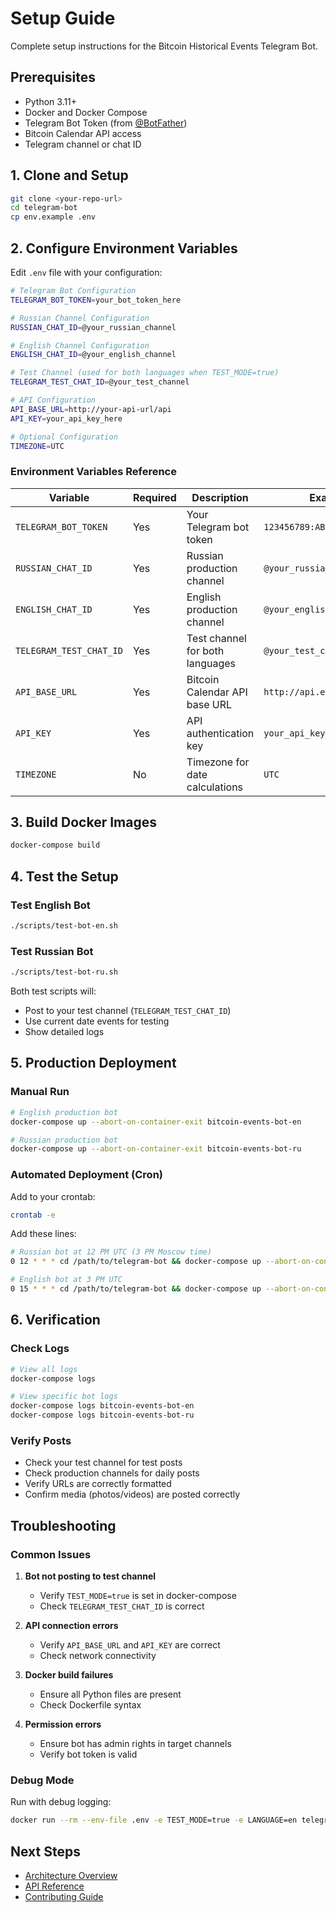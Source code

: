 # Setup Guide

Complete setup instructions for the Bitcoin Historical Events Telegram Bot.

## Prerequisites

- Python 3.11+
- Docker and Docker Compose
- Telegram Bot Token (from [@BotFather](https://t.me/botfather))
- Bitcoin Calendar API access
- Telegram channel or chat ID

## 1. Clone and Setup

```bash
git clone <your-repo-url>
cd telegram-bot
cp env.example .env
```

## 2. Configure Environment Variables

Edit `.env` file with your configuration:

```bash
# Telegram Bot Configuration
TELEGRAM_BOT_TOKEN=your_bot_token_here

# Russian Channel Configuration
RUSSIAN_CHAT_ID=@your_russian_channel

# English Channel Configuration  
ENGLISH_CHAT_ID=@your_english_channel

# Test Channel (used for both languages when TEST_MODE=true)
TELEGRAM_TEST_CHAT_ID=@your_test_channel

# API Configuration
API_BASE_URL=http://your-api-url/api
API_KEY=your_api_key_here

# Optional Configuration
TIMEZONE=UTC
```

### Environment Variables Reference

| Variable | Required | Description | Example |
|----------|----------|-------------|---------|
| `TELEGRAM_BOT_TOKEN` | Yes | Your Telegram bot token | `123456789:ABC...` |
| `RUSSIAN_CHAT_ID` | Yes | Russian production channel | `@your_russian_channel` |
| `ENGLISH_CHAT_ID` | Yes | English production channel | `@your_english_channel` |
| `TELEGRAM_TEST_CHAT_ID` | Yes | Test channel for both languages | `@your_test_channel` |
| `API_BASE_URL` | Yes | Bitcoin Calendar API base URL | `http://api.example.com/api` |
| `API_KEY` | Yes | API authentication key | `your_api_key_here` |
| `TIMEZONE` | No | Timezone for date calculations | `UTC` |

## 3. Build Docker Images

```bash
docker-compose build
```

## 4. Test the Setup

### Test English Bot
```bash
./scripts/test-bot-en.sh
```

### Test Russian Bot
```bash
./scripts/test-bot-ru.sh
```

Both test scripts will:
- Post to your test channel (`TELEGRAM_TEST_CHAT_ID`)
- Use current date events for testing
- Show detailed logs

## 5. Production Deployment

### Manual Run
```bash
# English production bot
docker-compose up --abort-on-container-exit bitcoin-events-bot-en

# Russian production bot
docker-compose up --abort-on-container-exit bitcoin-events-bot-ru
```

### Automated Deployment (Cron)

Add to your crontab:
```bash
crontab -e
```

Add these lines:
```bash
# Russian bot at 12 PM UTC (3 PM Moscow time)
0 12 * * * cd /path/to/telegram-bot && docker-compose up --abort-on-container-exit bitcoin-events-bot-ru

# English bot at 3 PM UTC
0 15 * * * cd /path/to/telegram-bot && docker-compose up --abort-on-container-exit bitcoin-events-bot-en
```

## 6. Verification

### Check Logs
```bash
# View all logs
docker-compose logs

# View specific bot logs
docker-compose logs bitcoin-events-bot-en
docker-compose logs bitcoin-events-bot-ru
```

### Verify Posts
- Check your test channel for test posts
- Check production channels for daily posts
- Verify URLs are correctly formatted
- Confirm media (photos/videos) are posted correctly

## Troubleshooting

### Common Issues

1. **Bot not posting to test channel**
   - Verify `TEST_MODE=true` is set in docker-compose
   - Check `TELEGRAM_TEST_CHAT_ID` is correct

2. **API connection errors**
   - Verify `API_BASE_URL` and `API_KEY` are correct
   - Check network connectivity

3. **Docker build failures**
   - Ensure all Python files are present
   - Check Dockerfile syntax

4. **Permission errors**
   - Ensure bot has admin rights in target channels
   - Verify bot token is valid

### Debug Mode

Run with debug logging:
```bash
docker run --rm --env-file .env -e TEST_MODE=true -e LANGUAGE=en telegram-bot_bitcoin-events-bot-test
```

## Next Steps

- [Architecture Overview](architecture.md)
- [API Reference](api.md)
- [Contributing Guide](../CONTRIBUTING.md)

